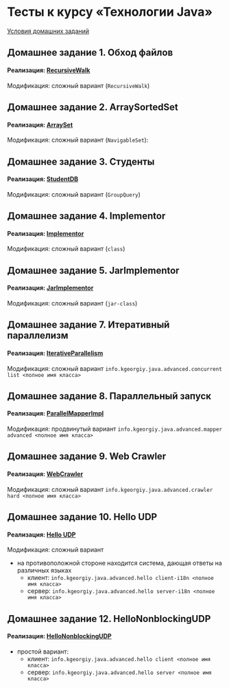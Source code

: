 # Тесты к курсу «Технологии Java»

[Условия домашних заданий](https://www.kgeorgiy.info/courses/java-advanced/homeworks.html)


Домашнее задание 1. Обход файлов
----

#### Реализация: [RecursiveWalk](https://github.com/maxim092001/Itmo-University/tree/master/java-advanced/java-solutions/info/kgeorgiy/ja/grankin/walk)

Модификация: сложный вариант (`RecursiveWalk`)

Домашнее задание 2. ArraySortedSet
----

#### Реализация: [ArraySet](https://github.com/maxim092001/Itmo-University/tree/master/java-advanced/java-solutions/info/kgeorgiy/ja/grankin/arrayset/ArraySet.java)

Модификация: сложный вариант (`NavigableSet`): 

Домашнее задание 3. Студенты
----

#### Реализация: [StudentDB](https://github.com/maxim092001/Itmo-University/tree/master/java-advanced/java-solutions/info/kgeorgiy/ja/grankin/student/StudentDB.java)

Модификация: сложный вариант (`GroupQuery`)


Домашнее задание 4. Implementor
----

#### Реализация: [Implementor](https://github.com/maxim092001/Itmo-University/tree/master/java-advanced/java-solutions/info/kgeorgiy/ja/grankin/implementor/Implementor.java)

Модификация: сложный вариант (`class`)

Домашнее задание 5. JarImplementor
----

#### Реализация: [JarImplementor](https://github.com/maxim092001/Itmo-University/tree/master/java-advanced/java-solutions/info/kgeorgiy/ja/grankin/implementor/Implementor.java)

Модификация: сложный вариант (`jar-class`)


Домашнее задание 7. Итеративный параллелизм
----

#### Реализация: [IterativeParallelism](https://github.com/maxim092001/Itmo-University/tree/master/java-advanced/java-solutions/info/kgeorgiy/ja/grankin/concurrent/IterativeParallelism.java)

Модификация: сложный вариант
   ```info.kgeorgiy.java.advanced.concurrent list <полное имя класса>```

Домашнее задание 8. Параллельный запуск
----

#### Реализация: [ParallelMapperImpl](https://github.com/maxim092001/Itmo-University/tree/master/java-advanced/java-solutions/info/kgeorgiy/ja/grankin/concurrent/ParallelMapperImpl.java)

Модификация: продвинутый вариант
    ```info.kgeorgiy.java.advanced.mapper advanced <полное имя класса>```

Домашнее задание 9. Web Crawler
----

#### Реализация: [WebCrawler](https://github.com/maxim092001/Itmo-University/tree/master/java-advanced/java-solutions/info/kgeorgiy/ja/grankin/crawler/WebCrawler.java)

Модификация: сложный вариант
    ```info.kgeorgiy.java.advanced.crawler hard <полное имя класса>```

Домашнее задание 10. Hello UDP
----

#### Реализация: [Hello UDP](https://github.com/maxim092001/Itmo-University/tree/master/java-advanced/java-solutions/info/kgeorgiy/ja/grankin/hello)

Модификация: сложный вариант
   * на противоположной стороне находится система, дающая ответы на различных языках
      * клиент:
        ```info.kgeorgiy.java.advanced.hello client-i18n <полное имя класса>```
      * сервер:
        ```info.kgeorgiy.java.advanced.hello server-i18n <полное имя класса>```


Домашнее задание 12. HelloNonblockingUDP
----

#### Реализация: [HelloNonblockingUDP](https://github.com/maxim092001/Itmo-University/tree/master/java-advanced/java-solutions/info/kgeorgiy/ja/grankin/hello)


 * простой вариант:
    * клиент:
        ```info.kgeorgiy.java.advanced.hello client <полное имя класса>```
    * сервер:
        ```info.kgeorgiy.java.advanced.hello server <полное имя класса>```